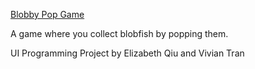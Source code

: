 [Blobby Pop Game](https://qlychee.github.io/Blobby-Pop/)

A game where you collect blobfish by popping them.


UI Programming Project by Elizabeth Qiu and Vivian Tran
